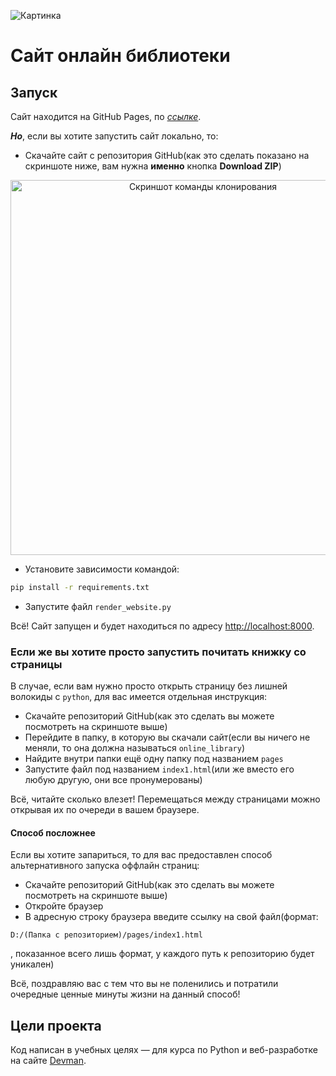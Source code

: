 ![Картинка](https://i.imgur.com/ZQ3tOjb.jpeg)

# Сайт онлайн библиотеки

## Запуск

Сайт находится на GitHub Pages, по [*ссылке*](https://a1exuus.github.io/online_library/).

***Но***, если вы хотите запустить сайт локально, то:

- Скачайте сайт с репозитория GitHub(как это сделать показано на скриншоте ниже, вам нужна **именно** кнопка **Download ZIP**)

<p align="center">
  <img src="https://i.imgur.com/MbiziNs.png" width="600" alt="Скриншот команды клонирования">
</p>

- Установите зависимости командой:
```sh
pip install -r requirements.txt
```
- Запустите файл `render_website.py`

Всё! Сайт запущен и будет находиться по адресу [http://localhost:8000](http://localhost:8000).

### Если же вы хотите просто запустить почитать книжку со страницы

В случае, если вам нужно просто открыть страницу без лишней волокиды с `python`, для вас имеется отдельная инструкция:

- Скачайте репозиторий GitHub(как это сделать вы можете посмотреть на скриншоте выше)
- Перейдите в папку, в которую вы скачали сайт(если вы ничего не меняли, то она должна называться `online_library`)
- Найдите внутри папки ещё одну папку под названием `pages`
- Запустите файл под названием `index1.html`(или же вместо его любую другую, они все пронумерованы)

Всё, читайте сколько влезет! Перемещаться между страницами можно открывая их по очереди в вашем браузере.

#### Способ посложнее

Если вы хотите запариться, то для вас предоставлен способ альтернативного запуска оффлайн страниц:

- Скачайте репозиторий GitHub(как это сделать вы можете посмотреть на скриншоте выше)
- Откройте браузер
- В адресную строку браузера введите ссылку на свой файл(формат:

~~~
D:/(Папка с репозиторием)/pages/index1.html
~~~

, показанное всего лишь формат, у каждого путь к репозиторию будет уникален)

Всё, поздравляю вас с тем что вы не поленились и потратили очередные ценные минуты жизни на данный способ!

## Цели проекта

Код написан в учебных целях — для курса по Python и веб-разработке на сайте [Devman](https://dvmn.org).